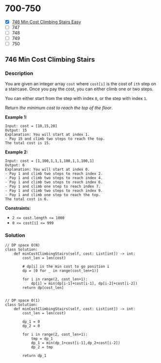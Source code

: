 # 700-750

* [x] [746 Min Cost Climbing Stairs Easy](700-750.md#746-min-cost-climbing-stairs)
* [ ] 747
* [ ] 748
* [ ] 749
* [ ] 750

## 746 Min Cost Climbing Stairs

### Description



You are given an integer array `cost` where `cost[i]` is the cost of `ith` step on a staircase. Once you pay the cost, you can either climb one or two steps.

You can either start from the step with index `0`, or the step with index `1`.

Return _the minimum cost to reach the top of the floor_.

&#x20;

**Example 1:**

```
Input: cost = [10,15,20]
Output: 15
Explanation: You will start at index 1.
- Pay 15 and climb two steps to reach the top.
The total cost is 15.
```

**Example 2:**

```
Input: cost = [1,100,1,1,1,100,1,1,100,1]
Output: 6
Explanation: You will start at index 0.
- Pay 1 and climb two steps to reach index 2.
- Pay 1 and climb two steps to reach index 4.
- Pay 1 and climb two steps to reach index 6.
- Pay 1 and climb one step to reach index 7.
- Pay 1 and climb two steps to reach index 9.
- Pay 1 and climb one step to reach the top.
The total cost is 6.
```

&#x20;

**Constraints:**

* `2 <= cost.length <= 1000`
* `0 <= cost[i] <= 999`

### Solution

```
// DP space O(N)
class Solution:
    def minCostClimbingStairs(self, cost: List[int]) -> int:
        cost_len = len(cost)
        
        # dp[i] is the min cost to go position i
        dp = [0 for _ in range(cost_len+1)]
        
        for i in range(2, cost_len+1):
            dp[i] = min(dp[i-1]+cost[i-1], dp[i-2]+cost[i-2])
        return dp[cost_len]
        
```

```
// DP space O(1)
class Solution:
    def minCostClimbingStairs(self, cost: List[int]) -> int:
        cost_len = len(cost)
        
        dp_1 = 0
        dp_2 = 0
        
        for i in range(2, cost_len+1):
            tmp = dp_1
            dp_1 = min(dp_1+cost[i-1],dp_2+cost[i-2])
            dp_2 = tmp
            
        return dp_1
        
```
